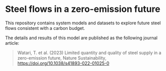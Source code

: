 # Steel flows in a zero-emission future

This repository contains system models and datasets to explore future steel flows consistent with a carbon budget.

The details and results of this model are published as the following journal article:

>Watari, T. et al. (2023) Limited quantity and quality of steel supply in a zero-emission future, Nature Sustainability, https://doi.org/10.1038/s41893-022-01025-0

